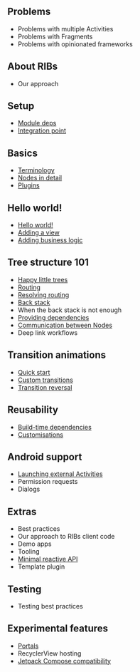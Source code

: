 ## Problems

- Problems with multiple Activities
- Problems with Fragments
- Problems with opinionated frameworks

## About RIBs
- Our approach

## Setup

- [Module deps](setup/deps.md)
- [Integration point](setup/integrationpoint.md)

## Basics
- [Terminology](basics/terminology.md)
- [Nodes in detail](basics/nodes.md)
- [Plugins](basics/plugins.md)

## Hello world!
- [Hello world!](hello-world/hello-world.md)
- [Adding a view](hello-world/view.md)
- [Adding business logic](hello-world/business-logic.md)

## Tree structure 101

- [Happy little trees](tree-structure-101/happy-little-trees.md)
- [Routing](tree-structure-101/routing.md)
- [Resolving routing](tree-structure-101/resolving-routing.md)
- [Back stack](tree-structure-101/back-stack.md)
- When the back stack is not enough
- [Providing dependencies](tree-structure-101/providing-dependencies.md)
- [Communication between Nodes](tree-structure-101/communication-between-nodes.md)
- Deep link workflows

## Transition animations

- [Quick start](transitions/transitions-quick-start.md)
- [Custom transitions](transitions/custom-transitions.md)
- [Transition reversal](transitions/transition-reversal.md)

## Reusability

- [Build-time dependencies](reuse/build-time-dependencies.md)
- [Customisations](reuse/customisations.md)

## Android support

- [Launching external Activities](android/launching-activities.md)
- Permission requests
- Dialogs

## Extras
- Best practices
- Our approach to RIBs client code
- Demo apps
- Tooling
- [Minimal reactive API](extras/minimal-reactive-api.md)
- Template plugin

## Testing

- Testing best practices

## Experimental features

- [Portals](experimental/portals.md)
- RecyclerView hosting
- [Jetpack Compose compatibility](experimental/jetpack-compose.md)


